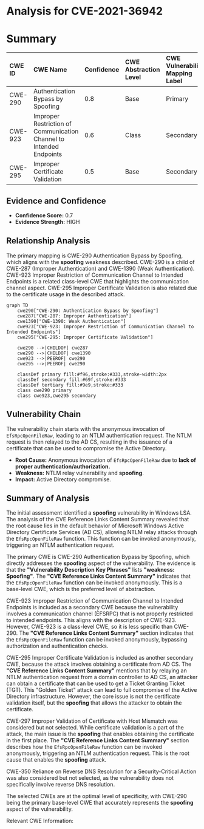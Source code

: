 # Analysis for CVE-2021-36942

# Summary
| CWE ID  | CWE Name                                                     | Confidence | CWE Abstraction Level | CWE Vulnerability Mapping Label | CWE-Vulnerability Mapping Notes |
| :-------- | :----------------------------------------------------------- | :--------- | :---------------------- | :------------------------------ | :------------------------------ |
| CWE-290 | Authentication Bypass by Spoofing                          | 0.8        | Base                    | Primary                         | Allowed                         |
| CWE-923 | Improper Restriction of Communication Channel to Intended Endpoints | 0.6        | Class                   | Secondary                       | Allowed-with-Review             |
| CWE-295 | Improper Certificate Validation                            | 0.5        | Base                    | Secondary                       | Allowed                         |

## Evidence and Confidence

*   **Confidence Score:** 0.7
*   **Evidence Strength:** HIGH

## Relationship Analysis
The primary mapping is CWE-290 Authentication Bypass by Spoofing, which aligns with the **spoofing** weakness described. CWE-290 is a child of CWE-287 (Improper Authentication) and CWE-1390 (Weak Authentication). CWE-923 Improper Restriction of Communication Channel to Intended Endpoints is a related class-level CWE that highlights the communication channel aspect. CWE-295 Improper Certificate Validation is also related due to the certificate usage in the described attack.

```mermaid
graph TD
    cwe290["CWE-290: Authentication Bypass by Spoofing"]
    cwe287["CWE-287: Improper Authentication"]
    cwe1390["CWE-1390: Weak Authentication"]
    cwe923["CWE-923: Improper Restriction of Communication Channel to Intended Endpoints"]
    cwe295["CWE-295: Improper Certificate Validation"]
    
    cwe290 -->|CHILDOF| cwe287
    cwe290 -->|CHILDOF| cwe1390
    cwe923 -->|PEEROF| cwe290
    cwe295 -->|PEEROF| cwe290
    
    classDef primary fill:#f96,stroke:#333,stroke-width:2px
    classDef secondary fill:#69f,stroke:#333
    classDef tertiary fill:#9e9,stroke:#333
    class cwe290 primary
    class cwe923,cwe295 secondary
```

## Vulnerability Chain
The vulnerability chain starts with the anonymous invocation of `EfsRpcOpenFileRaw`, leading to an NTLM authentication request. The NTLM request is then relayed to the AD CS, resulting in the issuance of a certificate that can be used to compromise the Active Directory.
  - **Root Cause:** Anonymous invocation of `EfsRpcOpenFileRaw` due to **lack of proper authentication/authorization.**
  - **Weakness:** NTLM relay vulnerability and **spoofing**.
  - **Impact:** Active Directory compromise.

## Summary of Analysis
The initial assessment identified a **spoofing** vulnerability in Windows LSA. The analysis of the CVE Reference Links Content Summary revealed that the root cause lies in the default behavior of Microsoft Windows Active Directory Certificate Services (AD CS), allowing NTLM relay attacks through the `EfsRpcOpenFileRaw` function. This function can be invoked anonymously, triggering an NTLM authentication request.

The primary CWE is CWE-290 Authentication Bypass by Spoofing, which directly addresses the **spoofing** aspect of the vulnerability. The evidence is that the **"Vulnerability Description Key Phrases"** lists **"weakness: Spoofing"**. The **"CVE Reference Links Content Summary"** indicates that the `EfsRpcOpenFileRaw` function can be invoked anonymously. This is a base-level CWE, which is the preferred level of abstraction.

CWE-923 Improper Restriction of Communication Channel to Intended Endpoints is included as a secondary CWE because the vulnerability involves a communication channel (EFSRPC) that is not properly restricted to intended endpoints. This aligns with the description of CWE-923. However, CWE-923 is a class-level CWE, so it is less specific than CWE-290. The **"CVE Reference Links Content Summary"** section indicates that the `EfsRpcOpenFileRaw` function can be invoked anonymously, bypassing authorization and authentication checks.

CWE-295 Improper Certificate Validation is included as another secondary CWE, because the attack involves obtaining a certificate from AD CS. The **"CVE Reference Links Content Summary"** mentions that by relaying an NTLM authentication request from a domain controller to AD CS, an attacker can obtain a certificate that can be used to get a Ticket Granting Ticket (TGT). This "Golden Ticket" attack can lead to full compromise of the Active Directory infrastructure. However, the core issue is not the certificate validation itself, but the **spoofing** that allows the attacker to obtain the certificate.

CWE-297 Improper Validation of Certificate with Host Mismatch was considered but not selected. While certificate validation is a part of the attack, the main issue is the **spoofing** that enables obtaining the certificate in the first place. The **"CVE Reference Links Content Summary"** section describes how the `EfsRpcOpenFileRaw` function can be invoked anonymously, triggering an NTLM authentication request. This is the root cause that enables the **spoofing** attack.

CWE-350 Reliance on Reverse DNS Resolution for a Security-Critical Action was also considered but not selected, as the vulnerability does not specifically involve reverse DNS resolution.

The selected CWEs are at the optimal level of specificity, with CWE-290 being the primary base-level CWE that accurately represents the **spoofing** aspect of the vulnerability.

Relevant CWE Information: